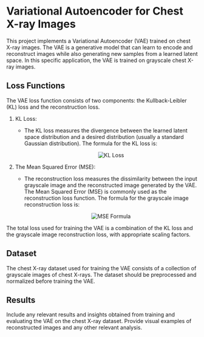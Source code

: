 # Variational Autoencoder for Chest X-ray Images

This project implements a Variational Autoencoder (VAE) trained on chest X-ray images. The VAE is a generative model that can learn to encode and reconstruct images while also generating new samples from a learned latent space. In this specific application, the VAE is trained on grayscale chest X-ray images.

## Loss Functions

The VAE loss function consists of two components: the Kullback-Leibler (KL) loss and the reconstruction loss.


1. KL Loss:
   - The KL loss measures the divergence between the learned latent space distribution and a desired distribution (usually a standard Gaussian distribution). The formula for the KL loss is:

     <p align="center">
       <img src="https://latex.codecogs.com/png.latex?L_{kl}%20%3D%20-0.5%20%5Csum%20%281%20+%20%5Clog%28%5Csigma%5E2%29%20-%20%5Cmu%5E2%20-%20%5Csigma%5E2%29" alt="KL Loss">
     </p>

2. The Mean Squared Error (MSE):
   - The reconstruction loss measures the dissimilarity between the input grayscale image and the reconstructed image generated by the VAE. The Mean Squared Error (MSE) is commonly used as the reconstruction loss function. The formula for the grayscale image reconstruction loss is:

     <p align="center">
       <img src="https://latex.codecogs.com/png.latex?MSE%20%3D%20%5Cfrac%7B1%7D%7BWH%7D%20%5Csum_%7Bh%3D1%7D%5E%7BH%7D%20%5Csum_%7Bw%3D1%7D%5E%7BW%7D%20%28R%28h%2Cw%29%20-%20P%28h%2Cw%29%29%5E2" alt="MSE Formula">
     </p>

The total loss used for training the VAE is a combination of the KL loss and the grayscale image reconstruction loss, with appropriate scaling factors.


## Dataset

The chest X-ray dataset used for training the VAE consists of a collection of grayscale images of chest X-rays. The dataset should be preprocessed and normalized before training the VAE.

## Results

Include any relevant results and insights obtained from training and evaluating the VAE on the chest X-ray dataset. Provide visual examples of reconstructed images and any other relevant analysis.

